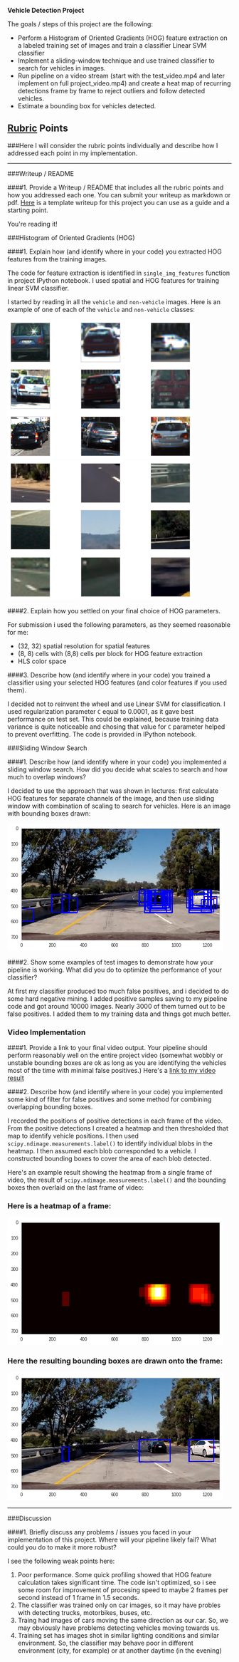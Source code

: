 **Vehicle Detection Project**

The goals / steps of this project are the following:

* Perform a Histogram of Oriented Gradients (HOG) feature extraction on a labeled training set of images and train a classifier Linear SVM classifier
* Implement a sliding-window technique and use trained classifier to search for vehicles in images.
* Run pipeline on a video stream (start with the test_video.mp4 and later implement on full project_video.mp4) and create a heat map of recurring detections frame by frame to reject outliers and follow detected vehicles.
* Estimate a bounding box for vehicles detected.

[//]: # (Image References)
[vehicles]: ./examples/vehicles.png
[not_vehicles]: ./examples/not_vehicles.png
[multiscale_bb]: ./examples/bboxes_multiscale.png
[heatmap]: ./examples/heatmap.png
[bboxes_result]: ./examples/bboxes_result.png
[video1]: ./project_video.mp4

## [Rubric](https://review.udacity.com/#!/rubrics/513/view) Points
###Here I will consider the rubric points individually and describe how I addressed each point in my implementation.  

---
###Writeup / README

####1. Provide a Writeup / README that includes all the rubric points and how you addressed each one.  You can submit your writeup as markdown or pdf.  [Here](https://github.com/udacity/CarND-Vehicle-Detection/blob/master/writeup_template.md) is a template writeup for this project you can use as a guide and a starting point.  

You're reading it!

###Histogram of Oriented Gradients (HOG)

####1. Explain how (and identify where in your code) you extracted HOG features from the training images.

The code for feature extraction is identified in `single_img_features` function in project IPython notebook.
I used spatial and HOG features for training linear SVM classifier.

I started by reading in all the `vehicle` and `non-vehicle` images.  Here is an example of one of each of the `vehicle` and `non-vehicle` classes:

![Vehicle images][vehicles]
![Not vehicle images][not_vehicles]


####2. Explain how you settled on your final choice of HOG parameters.

For submission i used the following parameters, as they seemed reasonable for me:
 - (32, 32) spatial resolution for spatial features
 - (8, 8) cells with (8,8) cells per block for HOG feature extraction
 - HLS color space

####3. Describe how (and identify where in your code) you trained a classifier using your selected HOG features (and color features if you used them).

I decided not to reinvent the wheel and use Linear SVM for classification. I used regularization parameter `C` equal to 0.0001, as it gave best performance on test set. This could be explained, because training data variance is quite noticeable and chosing that value for `C` parameter helped to prevent overfitting. The code is provided in IPython notebook.

###Sliding Window Search

####1. Describe how (and identify where in your code) you implemented a sliding window search.  How did you decide what scales to search and how much to overlap windows?

I decided to use the approach that was shown in lectures: first calculate HOG features for separate channels of the image, and then use sliding window with combination of scaling to search for vehicles. Here is an image with bounding boxes drawn:

![Image with multi-scale bounding boxes][multiscale_bb]

####2. Show some examples of test images to demonstrate how your pipeline is working.  What did you do to optimize the performance of your classifier?

At first my classifier produced too much false positives, and i decided to do some hard negative mining. I added positive samples saving to my pipeline code and got around 10000 images. Nearly 3000 of them turned out to be false positives. I added them to my training data and things got much better.

### Video Implementation

####1. Provide a link to your final video output.  Your pipeline should perform reasonably well on the entire project video (somewhat wobbly or unstable bounding boxes are ok as long as you are identifying the vehicles most of the time with minimal false positives.)
Here's a [link to my video result](./project_video.mp4)


####2. Describe how (and identify where in your code) you implemented some kind of filter for false positives and some method for combining overlapping bounding boxes.

I recorded the positions of positive detections in each frame of the video.  From the positive detections I created a heatmap and then thresholded that map to identify vehicle positions.  I then used `scipy.ndimage.measurements.label()` to identify individual blobs in the heatmap.  I then assumed each blob corresponded to a vehicle.  I constructed bounding boxes to cover the area of each blob detected.  

Here's an example result showing the heatmap from a single frame of video, the result of `scipy.ndimage.measurements.label()` and the bounding boxes then overlaid on the last frame of video:

### Here is a heatmap of a frame:

![Frame heatmap][heatmap]

### Here the resulting bounding boxes are drawn onto the frame:
![Vehicles bounding boxes][bboxes_result]



---

###Discussion

####1. Briefly discuss any problems / issues you faced in your implementation of this project.  Where will your pipeline likely fail?  What could you do to make it more robust?

I see the following weak points here:
1. Poor performance. Some quick profiling showed that HOG feature calculation takes significant time. The code isn't optimized, so i see some room for improvement of procesing speed to maybe 2 frames per second instead of 1 frame in 1.5 seconds.
2. The classifier was trained only on car images, so it may have probles with detecting trucks, motorbikes, buses, etc.
3. Traing had images of cars moving the same direction as our car. So, we may obviously have problems detecting vehicles moving towards us. 
4. Training set has images shot in similar lighting conditions and similar environment. So, the classifier may behave poor in different environment (city, for example) or at another daytime (in the evening)
